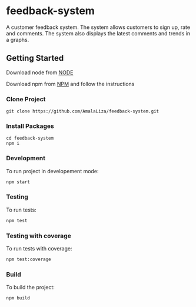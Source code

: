 # feedback-system
A customer feedback system. The system allows customers to sign up, rate and comments. The system also displays the latest comments and trends in a graphs.

## Getting Started

Download node from [NODE](https://nodejs.org/en/)

Download npm from [NPM](https://nodejs.org/en/) and follow the instructions

### Clone Project
```
git clone https://github.com/AmalaLiza/feedback-system.git
```

### Install Packages
```
cd feedback-system
npm i
```

### Development

To run project in developement mode:

```bash
npm start
```

### Testing

To run tests:

```bash
npm test
```

### Testing with coverage

To run tests with coverage:

```bash
npm test:coverage
```

### Build

To build the project:

```bash
npm build
```
